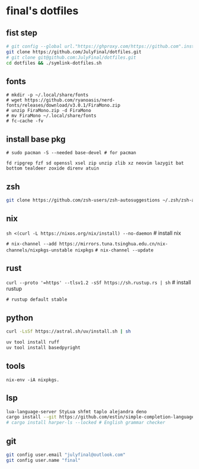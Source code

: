 # final's dotfiles

## fist step

```bash
# git config --global url."https://ghproxy.com/https://github.com".insteadOf "https://github.com"
git clone https://github.com/JulyFinal/dotfiles.git
# git clone git@github.com:JulyFinal/dotfiles.git
cd dotfiles && ./symlink-dotfiles.sh
```

## fonts
```
# mkdir -p ~/.local/share/fonts
# wget https://github.com/ryanoasis/nerd-fonts/releases/download/v3.0.1/FiraMono.zip
# unzip FiraMono.zip -d FiraMono
# mv FiraMono ~/.local/share/fonts
# fc-cache -fv
```


## install base pkg
`# sudo pacman -S --needed base-devel # for pacman`

`fd ripgrep fzf sd openssl xsel zip unzip zlib xz neovim lazygit bat bottom tealdeer zoxide direnv atuin`

## zsh

```bash
git clone https://github.com/zsh-users/zsh-autosuggestions ~/.zsh/zsh-autosuggestions
```


## nix

`sh <(curl -L https://nixos.org/nix/install) --no-daemon`  # install nix

`# nix-channel --add https://mirrors.tuna.tsinghua.edu.cn/nix-channels/nixpkgs-unstable nixpkgs`
`# nix-channel --update`


## rust
`curl --proto '=https' --tlsv1.2 -sSf https://sh.rustup.rs | sh` # install rustup

`# rustup default stable`

## python
```bash
curl -LsSf https://astral.sh/uv/install.sh | sh

uv tool install ruff
uv tool install basedpyright
```

## tools
`nix-env -iA nixpkgs.`

## lsp
```bash
lua-language-server StyLua shfmt taplo alejandra deno
cargo install --git https://github.com/estin/simple-completion-language-server.git # for helix
# cargo install harper-ls --locked # English grammar checker
```


## git

```bash
git config user.email "julyfinal@outlook.com"
git config user.name "final"
```

